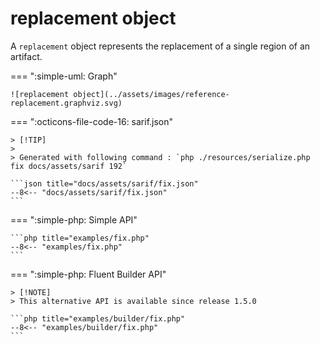 <!-- markdownlint-disable MD013 -->
# replacement object

A `replacement` object represents the replacement of a single region of an artifact.

=== ":simple-uml: Graph"

    ![replacement object](../assets/images/reference-replacement.graphviz.svg)

=== ":octicons-file-code-16: sarif.json"

    > [!TIP]
    >
    > Generated with following command : `php ./resources/serialize.php fix docs/assets/sarif 192`

    ```json title="docs/assets/sarif/fix.json"
    --8<-- "docs/assets/sarif/fix.json"
    ```

=== ":simple-php: Simple API"

    ```php title="examples/fix.php"
    --8<-- "examples/fix.php"
    ```

=== ":simple-php: Fluent Builder API"

    > [!NOTE]
    > This alternative API is available since release 1.5.0

    ```php title="examples/builder/fix.php"
    --8<-- "examples/builder/fix.php"
    ```
